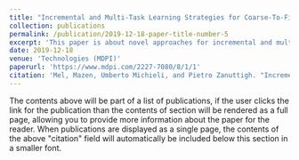 ```yaml
---
title: "Incremental and Multi-Task Learning Strategies for Coarse-To-Fine Semantic Segmentation"
collection: publications
permalink: /publication/2019-12-18-paper-title-number-5
excerpt: 'This paper is about novel approaches for incremental and multi-task learning for semantic image segmentation task.'
date: 2019-12-18
venue: 'Technologies (MDPI)'
paperurl: 'https://www.mdpi.com/2227-7080/8/1/1'
citation: 'Mel, Mazen, Umberto Michieli, and Pietro Zanuttigh. "Incremental and multi-task learning strategies for coarse-to-fine semantic segmentation." Technologies 8.1 (2019): 1.'
---
```


The contents above will be part of a list of publications, if the user clicks the link for the publication than the contents of section will be rendered as a full page, allowing you to provide more information about the paper for the reader. When publications are displayed as a single page, the contents of the above "citation" field will automatically be included below this section in a smaller font.
